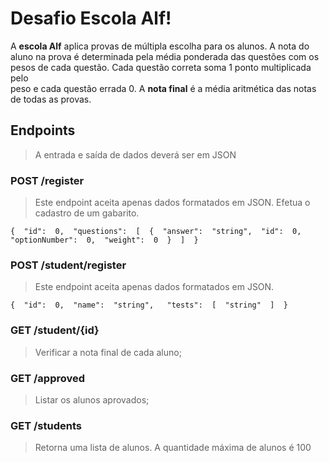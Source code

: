 # Desafio Escola Alf!

A **escola Alf** aplica provas de múltipla escolha para os alunos. A nota do  
aluno na prova é determinada pela média ponderada das questões com os  
pesos de cada questão. Cada questão correta soma 1 ponto multiplicada pelo  
peso e cada questão errada 0. A **nota final** é a média aritmética das notas de todas as provas.

## Endpoints

> A entrada e saída de dados deverá ser em JSON

### POST /register

> Este endpoint aceita apenas dados formatados em JSON.
> Efetua o cadastro de um gabarito.

    {  "id":  0,  "questions":  [  {  "answer":  "string",  "id":  0,  "optionNumber":  0,  "weight":  0  }  ]  }

### POST /student/register

> Este endpoint aceita apenas dados formatados em JSON.

    {  "id":  0,  "name":  "string",   "tests":  [  "string"  ]  }

### GET /student/{id}

> Verificar a nota final de cada aluno;

### GET /approved

> Listar os alunos aprovados;

### GET /students

> Retorna uma lista de alunos.
> A quantidade máxima de alunos é 100
